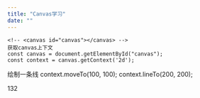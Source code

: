 ```yaml
---
title: "Canvas学习"
date: ""
---
```


```
<!-- <canvas id="canvas"></canvas> -->
获取canvas上下文
const canvas = document.getElementById("canvas");
const context = canvas.getContext('2d');
```
绘制一条线
context.moveTo(100, 100);
context.lineTo(200, 200);

<canvas id="canvas" onClick="console.log(show)"></canvas>
<script>
    
    const canvas = document.getElementById("canvas");
    const context = canvas.getContext('2d');

    console.log(canvas);

    canvas.width = 300;
    canvas.height = 300;

    context.moveTo(100, 100);
    context.lineTo(200, 200);

    context.stroke();
  
</script>
132

